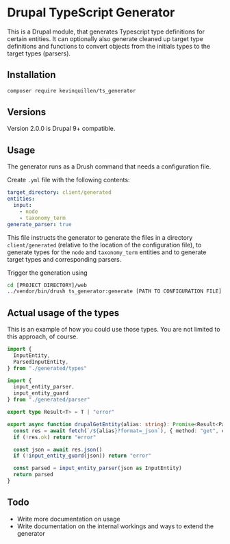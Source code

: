 # Drupal TypeScript Generator

This is a Drupal module, that generates Typescript type definitions for certain entities. It can optionally also generate cleaned up target type definitions and functions to convert objects from the initials types to the target types (parsers).

## Installation

```sh
composer require kevinquillen/ts_generator
```

## Versions

Version 2.0.0 is Drupal 9+ compatible.

## Usage

The generator runs as a Drush command that needs a configuration file.

Create `.yml` file with the following contents:

```yaml
target_directory: client/generated
entities:
  input:
    - node
    - taxonomy_term
generate_parser: true
```

This file instructs the generator to generate the files in a directory `client/generated` (relative to the location of the configuration file), to generate types for the `node` and `taxonomy_term` entities and to generate target types and corresponding parsers.

Trigger the generation using

```sh
cd [PROJECT DIRECTORY]/web
../vendor/bin/drush ts_generator:generate [PATH TO CONFIGURATION FILE]
```

## Actual usage of the types

This is an example of how you could use those types. You are not limited to this approach, of course.

```ts
import {
  InputEntity,
  ParsedInputEntity,
} from "./generated/types"

import {
  input_entity_parser,
  input_entity_guard
} from "./generated/parser"

export type Result<T> = T | "error"

export async function drupalGetEntity(alias: string): Promise<Result<ParsedInputEntity>> {
  const res = await fetch(`/${alias}?format=_json`), { method: "get", credentials: "include" })
  if (!res.ok) return "error"

  const json = await res.json()
  if (!input_entity_guard(json)) return "error"

  const parsed = input_entity_parser(json as InputEntity)
  return parsed
}
```

## Todo

* Write more documentation on usage
* Write documentation on the internal workings and ways to extend the generator
